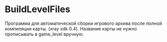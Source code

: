 # BuildLevelFiles
Программа для автоматической сборки игрового архива после полной компиляции карты. (xray sdk 0.4). Название карты не нужно прописывать в game_level вручную.
